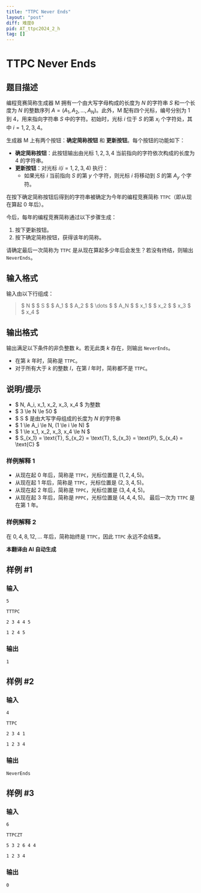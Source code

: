```yaml
---
title: "TTPC Never Ends"
layout: "post"
diff: 难度0
pid: AT_ttpc2024_2_h
tag: []
---
```


# TTPC Never Ends

## 题目描述

编程竞赛简称生成器 $\mathrm{M}$ 拥有一个由大写字母构成的长度为 $N$ 的字符串 $S$ 和一个长度为 $N$ 的整数序列 $A = (A_1, A_2, \dots, A_N)$。此外，$\mathrm{M}$ 配有四个光标，编号分别为 $1$ 到 $4$，用来指向字符串 $S$ 中的字符。初始时，光标 $i$ 位于 $S$ 的第 $x_i$ 个字符处，其中 $i = 1, 2, 3, 4$。

生成器 $\mathrm{M}$ 上有两个按钮：**确定简称按钮** 和 **更新按钮**。每个按钮的功能如下：

- **确定简称按钮**：此按钮输出由光标 $1, 2, 3, 4$ 当前指向的字符依次构成的长度为 $4$ 的字符串。
- **更新按钮**：对光标 $i (i = 1, 2, 3, 4)$ 执行：
  - 如果光标 $i$ 当前指向 $S$ 的第 $y$ 个字符，则光标 $i$ 将移动到 $S$ 的第 $A_y$ 个字符。

在按下确定简称按钮后得到的字符串被确定为今年的编程竞赛简称 `TTPC`（即从现在算起 $0$ 年后）。

今后，每年的编程竞赛简称通过以下步骤生成：

1. 按下更新按钮。
2. 按下确定简称按钮，获得该年的简称。

请确定最后一次简称为 `TTPC` 是从现在算起多少年后会发生？若没有终结，则输出 `NeverEnds`。

## 输入格式

输入由以下行组成：

> $ N $ $ S $ $ A_1 $ $ A_2 $ $ \dots $ $ A_N $ $ x_1 $ $ x_2 $ $ x_3 $ $ x_4 $

## 输出格式

输出满足以下条件的非负整数 $k$。若无此类 $k$ 存在，则输出 `NeverEnds`。

- 在第 $k$ 年时，简称是 `TTPC`。
- 对于所有大于 $k$ 的整数 $l$，在第 $l$ 年时，简称都不是 `TTPC`。

## 说明/提示

- $ N, A_i, x_1, x_2, x_3, x_4 $ 为整数
- $ 3 \le N \le 50 $
- $ S $ 是由大写字母组成的长度为 $N$ 的字符串
- $ 1 \le A_i \le N\, (1 \le i \le N) $
- $ 1 \le x_1, x_2, x_3, x_4 \le N $
- $ S_{x_1} = \text{T}, S_{x_2} = \text{T}, S_{x_3} = \text{P}, S_{x_4} = \text{C} $

### 样例解释 1

- 从现在起 $0$ 年后，简称是 `TTPC`，光标位置是 $(1, 2, 4, 5)$。
- 从现在起 $1$ 年后，简称是 `TTPC`，光标位置是 $(2, 3, 4, 5)$。
- 从现在起 $2$ 年后，简称是 `TPPC`，光标位置是 $(3, 4, 4, 5)$。
- 从现在起 $3$ 年后，简称是 `PPPC`，光标位置是 $(4, 4, 4, 5)$。
最后一次为 `TTPC` 是在第 $1$ 年。

### 样例解释 2

在 $0, 4, 8, 12, \dots$ 年后，简称始终是 `TTPC`，因此 `TTPC` 永远不会结束。

 **本翻译由 AI 自动生成**

## 样例 #1

### 输入

```
5
TTTPC
2 3 4 4 5
1 2 4 5
```

### 输出

```
1
```

## 样例 #2

### 输入

```
4
TTPC
2 3 4 1
1 2 3 4
```

### 输出

```
NeverEnds
```

## 样例 #3

### 输入

```
6
TTPCZT
5 3 2 6 4 4
1 2 3 4
```

### 输出

```
0
```

